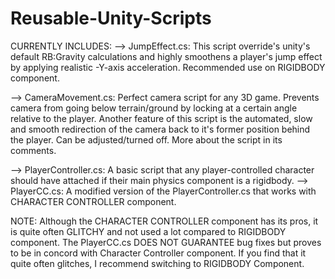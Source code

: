 # Reusable-Unity-Scripts
CURRENTLY INCLUDES: 
--> JumpEffect.cs: This script override's unity's default RB:Gravity calculations and highly smoothens a player's jump effect by applying realistic -Y-axis acceleration. 
  Recommended use on RIGIDBODY component.
  
--> CameraMovement.cs: Perfect camera script for any 3D game. Prevents camera from going below terrain/ground by locking at a certain angle relative to the player.
    Another feature of this script is the automated, slow and smooth redirection of the camera back to it's former position behind the player. Can be adjusted/turned off.
    More about the script in its comments. 
    
--> PlayerController.cs: A basic script that any player-controlled character should have attached if their main physics component is a rigidbody.
--> PlayerCC.cs: A modified version of the PlayerController.cs that works with CHARACTER CONTROLLER component.

  NOTE: Although the CHARACTER CONTROLLER component has its pros, it is quite often GLITCHY and not used a lot compared to RIGIDBODY component. 
  The PlayerCC.cs DOES NOT GUARANTEE bug fixes but proves to be in concord with Character Controller component. If you find that it quite often glitches, I recommend
  switching to RIGIDBODY Component. 

